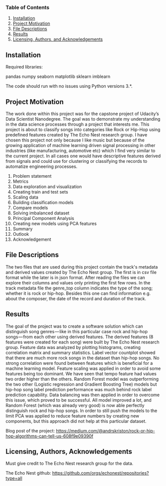 
### Table of Contents

1. [Installation](#installation)
2. [Project Motivation](#motivation)
3. [File Descriptions](#files)
4. [Results](#results)
5. [Licensing, Authors, and Acknowledgements](#licensing)

## Installation <a name="installation"></a>

Required libraries:

pandas
numpy
seaborn
matplotlib
sklearn
imblearn

The code should run with no issues using Python versions 3.*.

## Project Motivation<a name="motivation"></a>

The work done within this project was for the capstone project of Udacity’s Data Scientist Nanodegree. The goal was to demonstrate my understanding in the data science processes through a project that interests me. This project is about to classify songs into categories like Rock or Hip-Hop using predefined features created by The Echo Nest research group. I have chosen this project not only because I like music but because of the growing application of machine learning driven signal processing in other industries (like manufacturing, automotive etc) which I find very similar to the current project. In all cases one would have descriptive features derived from signals and could use for clustering or classifying the records to automatize engineering processes.

1. Problem statement
2. Metrics
3. Data exploration and visualization
4. Creating train and test sets
5. Scaling data
6. Building classification models
7. Compare models
8. Solving imbalanced dataset
9. Principal Component Analysis
10. Creating new models using PCA features
11. Summary
12. Outlook
13. Acknowledgement


## File Descriptions <a name="files"></a>

The two files that are used during this project contain the track's metadata and derived values created by The Echo Nest group. The first is in csv file format while the later is in json format. After reading the files we can explore their columns and values only printing the first few rows.
In the track metadata file the genre_top column indicates the type of the song; whether it is rock or hip-hop. Besides this one can find information e.g. about the composer, the date of the record and duration of the track.

## Results<a name="results"></a>

The goal of the project was to create a software solution which can distinguish song genres — like in this particular case rock and hip-hop songs — from each other using derived features.
The derived features (8 features were created for each song) were built by The Echo Nest research group.
Feature data was analyzed by plotting histograms, creating correlation matrix and summary statistics. Label vector countplot showed that there are much more rock songs in the dataset than hip-hop songs.
No strong correlation were found between features which is beneficial for a machine learning model.
Feature scaling was applied in order to avoid some features being too dominant. We have seen that tempo feature had values two order higher than the others.
Random Forest model was outperforming the two other (Logistic regression and Gradient Boosting Tree) models but hip-hop song label prediction performance was much behind rock label prediction capability.
Data balancing was then applied in order to overcome this issue, which proved to be successful. All model improved a lot, and Random Forest (which was already very good) is now able perfectly distinguish rock and hip-hop songs.
In order to still push the models to the limit PCA was applied to reduce feature numbers by creating new components, but this approach did not help at this particular dataset.

Blog post of the project: https://medium.com/@andrskriston/rock-or-hip-hop-algorithms-can-tell-us-608f9e09390f

## Licensing, Authors, Acknowledgements<a name="licensing"></a>

Must give credit to The Echo Nest research group for the data.  

The Echo Nest github: https://github.com/orgs/echonest/repositories?type=all
